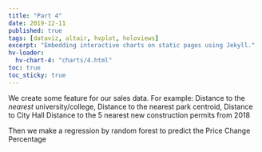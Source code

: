 ```yaml
---
title: "Part 4"
date: 2019-12-11
published: true
tags: [dataviz, altair, hvplot, holoviews]
excerpt: "Embedding interactive charts on static pages using Jekyll."
hv-loader:
  hv-chart-4: "charts/4.html"
toc: true
toc_sticky: true
---
```


We create some feature for our sales data. For example:
Distance to the *nearest* university/college,
Distance to the nearest park centroid,
Distance to City Hall
Distance to the 5 nearest new construction permits from 2018

Then we make a regression by random forest to predict the Price Change Percentage

<div id="hv-chart-4"></div>
